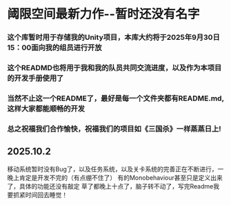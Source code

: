 # 阈限空间最新力作--暂时还没有名字

### 这个库暂时用于存储我的Unity项目，本库大约将于2025年9月30日15：00面向我的组员进行开放
### 这个READMD也将用于我和我的队员共同交流进度，以及作为本项目的开发手册使用了

### 当然不止这一个README了，最好是每一个文件夹都有README.md,这样大家都能顺畅的开发

### 总之祝福我们合作愉快，祝福我们的项目如《三国杀》一样蒸蒸日上!

## 2025.10.2

移动系统暂时没有Bug了，以及任务系统，以及关卡系统的完善正在不断进行，一晚上肯定是开发不完的（有点绷不住了）
有的Monobehaviour甚至只是定义出来了，具体的功能还没有敲定
草了都晚上十点了，脑子转不动了，写完Readme我要抓紧时间回去睡觉！
